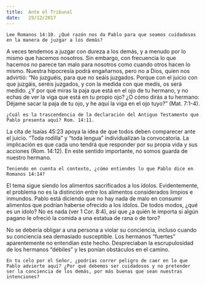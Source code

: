 ```yaml
---
title:  Ante el Tribunal
date:   25/12/2017
---
```


`Lee Romanos 14:10. ¿Qué razón nos da Pablo para que seamos cuidadosos en la manera de juzgar a los demás?`

A veces tendemos a juzgar con dureza a los demás, y a menudo por lo mismo que hacemos nosotros. Sin embargo, con frecuencia lo que hacemos no parece tan malo para nosotros como cuando otros hacen lo mismo. Nuestra hipocresía podrá engañarnos, pero no a Dios, quien nos advirtió: “No juzguéis, para que no seáis juzgados. Porque con el juicio con que juzgáis, seréis juzgados, y con la medida con que medís, os será medido. ¿Y por qué miras la paja que está en el ojo de tu hermano, y no echas de ver la viga que está en tu propio ojo? ¿O cómo dirás a tu hermano: Déjame sacar la paja de tu ojo, y he aquí la viga en el ojo tuyo?” (Mat. 7:1-4).

`¿Cuál es la trascendencia de la declaración del Antiguo Testamento que Pablo presenta aquí? Rom. 14:11.`

La cita de Isaías 45:23 apoya la idea de que todos deben comparecer ante el juicio. “Toda rodilla” y “toda lengua” individualizan la convocatoria. La implicación es que cada uno tendrá que responder por su propia vida y sus acciones (Rom. 14:12). En este sentido importante, no somos guarda de nuestro hermano.

`Teniendo en cuenta el contexto, ¿cómo entiendes lo que Pablo dice en Romanos 14:14?`

El tema sigue siendo los alimentos sacrificados a los ídolos. Evidentemente, el problema no es la distinción entre los alimentos considerados limpios e inmundos. Pablo está diciendo que no hay nada de malo en consumir alimentos que podrían haberse ofrecido a los ídolos. De todos modos, ¿qué es un ídolo? No es nada (ver 1 Cor. 8:4), así que ¿a quién le importa si algún pagano le ofreció la comida a una estatua de rana o de toro?

No se debería obligar a una persona a violar su conciencia, incluso cuando su conciencia sea demasiado susceptible. Los hermanos “fuertes” aparentemente no entendían este hecho. Despreciaban la escrupulosidad de los hermanos “débiles” y les ponían obstáculos en el camino.

`En tu celo por el Señor, ¿podrías correr peligro de caer en lo que Pablo advierte aquí? ¿Por qué debemos ser cuidadosos y no pretender ser la conciencia de los demás, por más buenas que sean nuestras intenciones?`